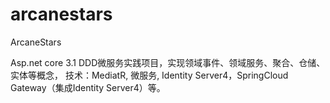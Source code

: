 # arcanestars
ArcaneStars

Asp.net core 3.1
DDD微服务实践项目，实现领域事件、领域服务、聚合、仓储、实体等概念， 技术：MediatR, 微服务, Identity Server4，SpringCloud Gateway（集成Identity Server4）等。 
